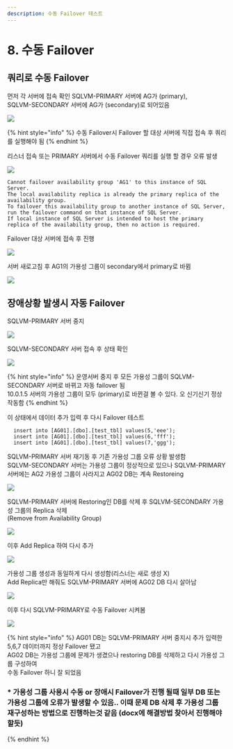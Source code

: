 ```yaml
---
description: 수동 Failover 테스트
---
```


# 8. 수동 Failover

## 쿼리로 수동 Failover 

먼저 각 서버에 접속 확인 SQLVM-PRIMARY 서버에 AG가 \(primary\),   
SQLVM-SECONDARY 서버에 AG가 \(secondary\)로 되어있음 

![](../../../.gitbook/assets/loadbalancer_set19.png)

{% hint style="info" %}
수동 Failover시 Failover 할 대상 서버에 직접 접속 후 쿼리를 실행해야 됨 
{% endhint %}

리스너 접속 또는 PRIMARY 서버에서 수동 Failover 쿼리를 실행 할 경우 오류 발생 

![](../../../.gitbook/assets/loadbalancer_set20.png)

```text
Cannot failover availability group 'AG1' to this instance of SQL Server.  
The local availability replica is already the primary replica of the availability group.  
To failover this availability group to another instance of SQL Server, run the failover command on that instance of SQL Server.  
If local instance of SQL Server is intended to host the primary replica of the availability group, then no action is required.
```

Failover 대상 서버에 접속 후 진행 

![](../../../.gitbook/assets/loadbalancer_set21.png)

서버 새로고침 후 AG1의 가용성 그룹이 secondary에서 primary로 바뀜

![](../../../.gitbook/assets/loadbalancer_set22.png)

## 장애상황 발생시 자동 Failover

SQLVM-PRIMARY 서버 중지 

![](../../../.gitbook/assets/loadbalancer_set23.png)

SQLVM-SECONDARY 서버 접속 후 상태 확인 

![](../../../.gitbook/assets/loadbalancer_set24.png)

{% hint style="info" %}
운영서버 중지 후 모든 가용성 그룹이 SQLVM-SECONDARY 서버로 바뀌고 자동 failover 됨   
10.0.1.5 서버의 가용성 그룹이 모두 \(primary\)로 바뀐걸 볼 수 있다. 오 신기신기 정상 작동함
{% endhint %}

이 상태에서 데이터 추가 입력 후 다시 Failover 테스트 

```text
  insert into [AG01].[dbo].[test_tbl] values(5,'eee');
  insert into [AG01].[dbo].[test_tbl] values(6,'fff');
  insert into [AG01].[dbo].[test_tbl] values(7,'ggg');
```

SQLVM-PRIMARY 서버 재기동 후 기존 가용성 그룹 오류 상황 발생함  
SQLVM-SECONDARY 서버는 가용성 그룹이 정상적으로 있으나 SQLVM-PRIMARY 서버에는 AG2 가용성 그룹이 사라지고 AG02 DB는 계속 Restoreing 

![](../../../.gitbook/assets/loadbalancer_set26.png)

SQLVM-PRIMARY 서버에 Restoring인 DB를 삭제 후 SQLVM-SECONDARY 가용성 그룹의 Replica 삭제  
\(Remove from Availability Group\) 

![](../../../.gitbook/assets/loadbalancer_set27.png)



이후 Add Replica 하여 다시 추가 

![](../../../.gitbook/assets/loadbalancer_set28.png)

가용성 그룹 생성과 동일하게 다시 생성함\(리스너는 새로 생성 X\)  
Add Replica만 해줘도 SQLVM-PRIMARY 서버에 AG02 DB 다시 살아남   


![](../../../.gitbook/assets/loadbalancer_set29.png)

이후 다시 SQLVM-PRIMARY로 수동 Failover 시켜봄

![](../../../.gitbook/assets/loadbalancer_set30.png)

{% hint style="info" %}
AG01 DB는 SQLVM-PRIMARY 서버 중지시 추가 입력한 5,6,7 데이터까지 정상 Failover 됐고  
AG02 DB는 가용성 그룹에 문제가 생겼으나 restoring DB를 삭제하고 다시 가용성 그룹 구성하여   
수동 Failover 하니 잘 되었음

### \* 가용성 그룹 사용시 수동 or 장애시 Failover가 진행 될때 일부 DB 또는 가용성 그룹에 오류가 발생할 수 있음.. 이때 문제 DB 삭제 후 가용성 그룹 재구성하는 방법으로 진행하는것 같음 \(docx에 해결방법 찾아서 진행해야 할듯\)
{% endhint %}



 

